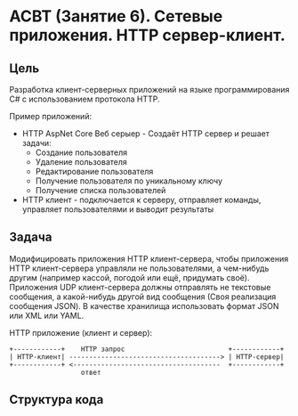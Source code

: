 # АСВТ (Занятие 6). Сетевые приложения. HTTP сервер-клиент.

## Цель

Разработка клиент-серверных приложений на языке программирования C# с использованием протокола HTTP.

Пример приложений:

* HTTP AspNet Core Веб серыер - Создаёт HTTP сервер и решает задачи:
    * Создание пользователя
    * Удаление пользователя
    * Редактирование пользователя
    * Получение пользователя по уникальному ключу
    * Получение списка пользователей
* HTTP клиент - подключается к серверу, отправляет команды, управляет пользователями и выводит результаты

## Задача

Модифицировать приложения HTTP клиент-сервера, чтобы приложения
HTTP клиент-сервера управляли не пользователями, а чем-нибудь другим (например кассой, погодой или ещё, придумать своё). Приложения UDP клиент-сервера должны отправлять не текстовые сообщения, а какой-нибудь другой вид сообщения (Своя реализация сообщения JSON).
В качестве хранилища использовать формат JSON или XML или YAML.

HTTP приложение (клиент и сервер):

```
+------------+    HTTP запрос                          +------------+
| HTTP-клиент| --------------------------------------> | HTTP-сервер|
+------------+ <-------------------------------------  +------------+
                  ответ 
```

## Структура кода
